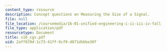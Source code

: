 ```yaml
---
content_type: resource
description: Concept questions on Measuring the Size of a Signal.
file: null
file_location: /coursemedia/16-01-unified-engineering-i-ii-iii-iv-fall-2005-spring-2006/2aff070d1c7341ff9cf9d871dbbbe30f_s18_cgs.pdf
file_type: application/pdf
resourcetype: Document
title: s18_cgs.pdf
uid: 2aff070d-1c73-41ff-9cf9-d871dbbbe30f
---
```

